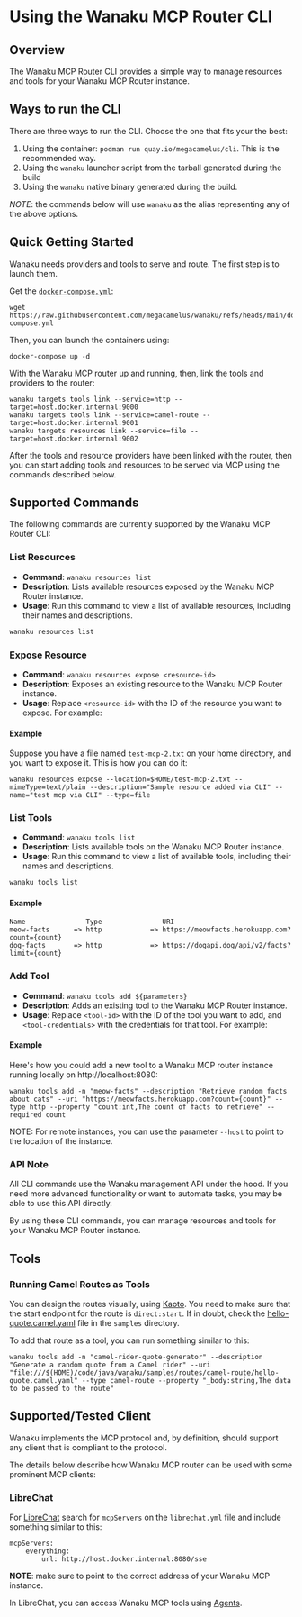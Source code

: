 # Using the Wanaku MCP Router CLI

## Overview

The Wanaku MCP Router CLI provides a simple way to manage resources and tools for your Wanaku MCP Router instance.

## Ways to run the CLI

There are three ways to run the CLI. Choose the one that fits your the best: 

1. Using the container: `podman run quay.io/megacamelus/cli`. This is the recommended way.
2. Using the `wanaku` launcher script from the tarball generated during the build
3. Using the `wanaku` native binary generated during the build.

*NOTE*: the commands below will use `wanaku` as the alias representing any of the above options.

## Quick Getting Started 

Wanaku needs providers and tools to serve and route. The first step is to launch them. 

Get the [`docker-compose.yml`](https://raw.githubusercontent.com/megacamelus/wanaku/refs/heads/main/docker-compose.yml):

```shell
wget https://raw.githubusercontent.com/megacamelus/wanaku/refs/heads/main/docker-compose.yml
```

Then, you can launch the containers using:

```shell
docker-compose up -d
```

With the Wanaku MCP router up and running, then, link the tools and providers to the router:

```shell
wanaku targets tools link --service=http --target=host.docker.internal:9000
wanaku targets tools link --service=camel-route --target=host.docker.internal:9001
wanaku targets resources link --service=file --target=host.docker.internal:9002
```

After the tools and resource providers have been linked with the router, then you can 
start adding tools and resources to be served via MCP using the commands described below.

## Supported Commands

The following commands are currently supported by the Wanaku MCP Router CLI:

### List Resources

* **Command**: `wanaku resources list`
* **Description**: Lists available resources exposed by the Wanaku MCP Router instance.
* **Usage**: Run this command to view a list of available resources, including their names and descriptions.

```markdown
wanaku resources list
```

### Expose Resource

* **Command**: `wanaku resources expose <resource-id>`
* **Description**: Exposes an existing resource to the Wanaku MCP Router instance.
* **Usage**: Replace `<resource-id>` with the ID of the resource you want to expose. For example:

#### Example

Suppose you have a file named `test-mcp-2.txt` on your home directory, and you want to expose it. 
This is how you can do it:

```shell
wanaku resources expose --location=$HOME/test-mcp-2.txt --mimeType=text/plain --description="Sample resource added via CLI" --name="test mcp via CLI" --type=file
```

### List Tools

* **Command**: `wanaku tools list`
* **Description**: Lists available tools on the Wanaku MCP Router instance.
* **Usage**: Run this command to view a list of available tools, including their names and descriptions.

```markdown
wanaku tools list
```

#### Example

```shell
Name               Type               URI
meow-facts      => http            => https://meowfacts.herokuapp.com?count={count}
dog-facts       => http            => https://dogapi.dog/api/v2/facts?limit={count}
```

### Add Tool

* **Command**: `wanaku tools add ${parameters}`
* **Description**: Adds an existing tool to the Wanaku MCP Router instance.
* **Usage**: Replace `<tool-id>` with the ID of the tool you want to add, and `<tool-credentials>` with the credentials for that tool. For example:

#### Example

Here's how you could add a new tool to a Wanaku MCP router instance running locally on http://localhost:8080:

```shell
wanaku tools add -n "meow-facts" --description "Retrieve random facts about cats" --uri "https://meowfacts.herokuapp.com?count={count}" --type http --property "count:int,The count of facts to retrieve" --required count
```

NOTE: For remote instances, you can use the parameter `--host` to point to the location of the instance.

### API Note

All CLI commands use the Wanaku management API under the hood. If you need more advanced functionality or want to automate tasks, you may be able to use this API directly.

By using these CLI commands, you can manage resources and tools for your Wanaku MCP Router instance.

## Tools

### Running Camel Routes as Tools

You can design the routes visually, using [Kaoto](https://kaoto.io/). You need to make sure that the start endpoint for the 
route is `direct:start`. If in doubt, check the [hello-quote.camel.yaml](../samples/routes/camel-route/hello-quote.camel.yaml)
file in the `samples` directory.

To add that route as a tool, you can run something similar to this: 

```shell
wanaku tools add -n "camel-rider-quote-generator" --description "Generate a random quote from a Camel rider" --uri "file:///$(HOME)/code/java/wanaku/samples/routes/camel-route/hello-quote.camel.yaml" --type camel-route --property "_body:string,The data to be passed to the route"
```


## Supported/Tested Client 

Wanaku implements the MCP protocol and, by definition, should support any client that is compliant to the protocol. 

The details below describe how Wanaku MCP router can be used with some prominent MCP clients: 

### LibreChat

For [LibreChat](https://www.librechat.ai/docs) search for `mcpServers` on the `librechat.yml` file and include something similar to this:
   
```
mcpServers:
    everything:
        url: http://host.docker.internal:8080/sse
```

**NOTE**: make sure to point to the correct address of your Wanaku MCP instance.

In LibreChat, you can access Wanaku MCP tools using [Agents](https://www.librechat.ai/docs/features/agents).